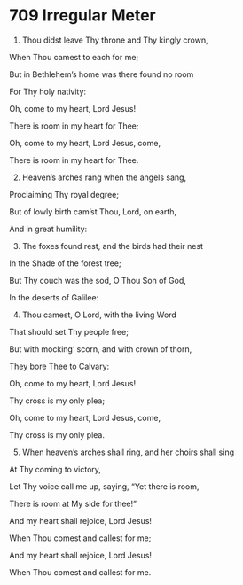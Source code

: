 # 709 Irregular Meter

1.  Thou didst leave Thy throne and Thy kingly crown,

When Thou camest to each for me;

But in Bethlehem’s home was there found no room

For Thy holy nativity:

Oh, come to my heart, Lord Jesus!

There is room in my heart for Thee;

Oh, come to my heart, Lord Jesus, come,

There is room in my heart for Thee.

2.  Heaven’s arches rang when the angels sang,

Proclaiming Thy royal degree;

But of lowly birth cam’st Thou, Lord, on earth,

And in great humility:

3.  The foxes found rest, and the birds had their nest

In the Shade of the forest tree;

But Thy couch was the sod, O Thou Son of God,

In the deserts of Galilee:

4.  Thou camest, O Lord, with the living Word

That should set Thy people free;

But with mocking’ scorn, and with crown of thorn,

They bore Thee to Calvary:

Oh, come to my heart, Lord Jesus!

Thy cross is my only plea;

Oh, come to my heart, Lord Jesus, come,

Thy cross is my only plea.

5.  When heaven’s arches shall ring, and her choirs shall sing

At Thy coming to victory,

Let Thy voice call me up, saying, “Yet there is room,

There is room at My side for thee!”

And my heart shall rejoice, Lord Jesus!

When Thou comest and callest for me;

And my heart shall rejoice, Lord Jesus!

When Thou comest and callest for me.

